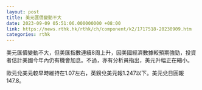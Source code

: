 ```yaml
---
layout: post
title: 美元匯價變動不大
date: 2023-09-09 05:51:06.000000000 +08:00
link: https://news.rthk.hk/rthk/ch/component/k2/1717518-20230909.htm
categories: rthk
---
```


美元匯價變動不大，但美匯指數連續8周上升，因美國經濟數據較預期強勁，投資者估計美國今年內仍有機會加息。不過，亦有分析員指出，美元升幅正在縮小。

歐元兌美元較早時維持在1.07左右，英鎊兌美元報1.247以下。美元兌日圓報147.8。
